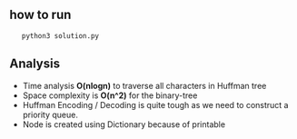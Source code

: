 ## how to run
```
   python3 solution.py
```

## Analysis
- Time analysis **O(nlogn)** to traverse all characters in Huffman tree
- Space complexity is **O(n^2)** for the binary-tree 
- Huffman Encoding / Decoding is quite tough as we need to construct a priority queue. 
- Node is created using Dictionary because of printable 